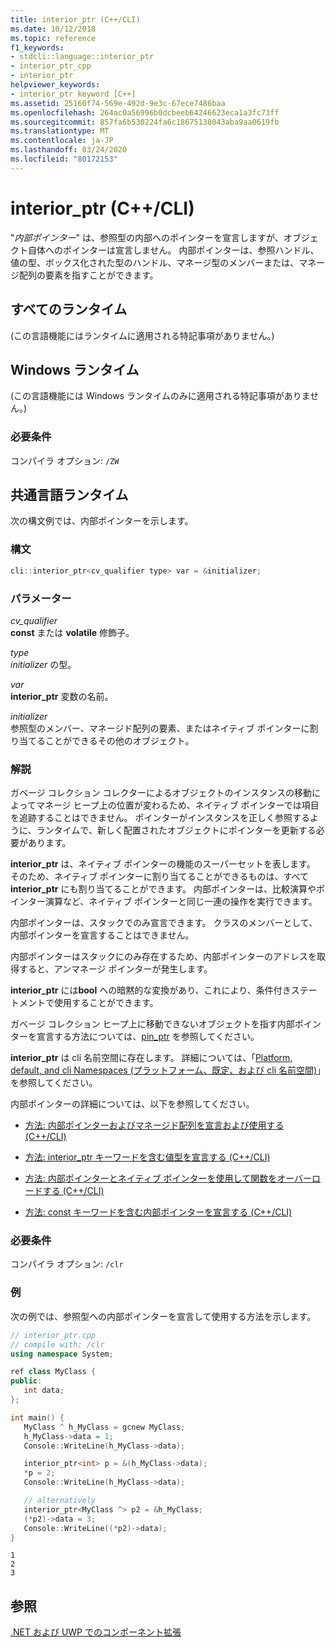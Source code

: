 ```yaml
---
title: interior_ptr (C++/CLI)
ms.date: 10/12/2018
ms.topic: reference
f1_keywords:
- stdcli::language::interior_ptr
- interior_ptr_cpp
- interior_ptr
helpviewer_keywords:
- interior_ptr keyword [C++]
ms.assetid: 25160f74-569e-492d-9e3c-67ece7486baa
ms.openlocfilehash: 264ac0a56996b0dcbeeb64246623eca1a3fc73ff
ms.sourcegitcommit: 857fa6b530224fa6c18675138043aba9aa0619fb
ms.translationtype: MT
ms.contentlocale: ja-JP
ms.lasthandoff: 03/24/2020
ms.locfileid: "80172153"
---
```

# <a name="interior_ptr-ccli"></a>interior_ptr (C++/CLI)

"*内部ポインター*" は、参照型の内部へのポインターを宣言しますが、オブジェクト自体へのポインターは宣言しません。 内部ポインターは、参照ハンドル、値の型、ボックス化された型のハンドル、マネージ型のメンバーまたは、マネージ配列の要素を指すことができます。

## <a name="all-runtimes"></a>すべてのランタイム

(この言語機能にはランタイムに適用される特記事項がありません。)

## <a name="windows-runtime"></a>Windows ランタイム

(この言語機能には Windows ランタイムのみに適用される特記事項がありません。)

### <a name="requirements"></a>必要条件

コンパイラ オプション: `/ZW`

## <a name="common-language-runtime"></a>共通言語ランタイム

次の構文例では、内部ポインターを示します。

### <a name="syntax"></a>構文

```cpp
cli::interior_ptr<cv_qualifier type> var = &initializer;
```

### <a name="parameters"></a>パラメーター

*cv_qualifier*<br/>
**const** または **volatile** 修飾子。

*type*<br/>
*initializer* の型。

*var*<br/>
**interior_ptr** 変数の名前。

*initializer*<br/>
参照型のメンバー、マネージド配列の要素、またはネイティブ ポインターに割り当てることができるその他のオブジェクト。

### <a name="remarks"></a>解説

ガベージ コレクション コレクターによるオブジェクトのインスタンスの移動によってマネージ ヒープ上の位置が変わるため、ネイティブ ポインターでは項目を追跡することはできません。 ポインターがインスタンスを正しく参照するように、ランタイムで、新しく配置されたオブジェクトにポインターを更新する必要があります。

**interior_ptr** は、ネイティブ ポインターの機能のスーパーセットを表します。  そのため、ネイティブ ポインターに割り当てることができるものは、すべて **interior_ptr** にも割り当てることができます。  内部ポインターは、比較演算やポインター演算など、ネイティブ ポインターと同じ一連の操作を実行できます。

内部ポインターは、スタックでのみ宣言できます。  クラスのメンバーとして、内部ポインターを宣言することはできません。

内部ポインターはスタックにのみ存在するため、内部ポインターのアドレスを取得すると、アンマネージ ポインターが発生します。

**interior_ptr** には**bool** への暗黙的な変換があり、これにより、条件付きステートメントで使用することができます。

ガベージ コレクション ヒープ上に移動できないオブジェクトを指す内部ポインターを宣言する方法については、[pin_ptr](pin-ptr-cpp-cli.md) を参照してください。

**interior_ptr** は cli 名前空間に存在します。  詳細については、「[Platform, default, and cli Namespaces (プラットフォーム、既定、および cli 名前空間)](platform-default-and-cli-namespaces-cpp-component-extensions.md)」を参照してください。

内部ポインターの詳細については、以下を参照してください。

- [方法: 内部ポインターおよびマネージド配列を宣言および使用する (C++/CLI)](how-to-declare-and-use-interior-pointers-and-managed-arrays-cpp-cli.md)

- [方法: interior_ptr キーワードを含む値型を宣言する (C++/CLI)](how-to-declare-value-types-with-the-interior-ptr-keyword-cpp-cli.md)

- [方法: 内部ポインターとネイティブ ポインターを使用して関数をオーバーロードする (C++/CLI)](how-to-overload-functions-with-interior-pointers-and-native-pointers-cpp-cli.md)

- [方法: const キーワードを含む内部ポインターを宣言する (C++/CLI)](how-to-declare-interior-pointers-with-the-const-keyword-cpp-cli.md)

### <a name="requirements"></a>必要条件

コンパイラ オプション: `/clr`

### <a name="examples"></a>例

次の例では、参照型への内部ポインターを宣言して使用する方法を示します。

```cpp
// interior_ptr.cpp
// compile with: /clr
using namespace System;

ref class MyClass {
public:
   int data;
};

int main() {
   MyClass ^ h_MyClass = gcnew MyClass;
   h_MyClass->data = 1;
   Console::WriteLine(h_MyClass->data);

   interior_ptr<int> p = &(h_MyClass->data);
   *p = 2;
   Console::WriteLine(h_MyClass->data);

   // alternatively
   interior_ptr<MyClass ^> p2 = &h_MyClass;
   (*p2)->data = 3;
   Console::WriteLine((*p2)->data);
}
```

```Output
1
2
3
```

## <a name="see-also"></a>参照

[.NET および UWP でのコンポーネント拡張](component-extensions-for-runtime-platforms.md)
